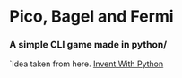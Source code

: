 # Pico, Bagel and Fermi
 ### A simple CLI game made in python/

`Idea taken from here. [Invent With Python](https://inventwithpython.com/chapter11.html)
